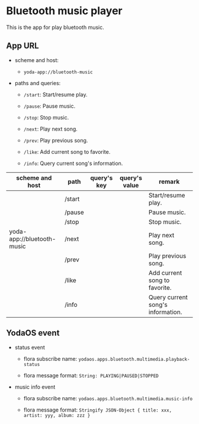# Bluetooth music player

This is the app for play bluetooth music.

## App URL

* scheme and host:

  * `yoda-app://bluetooth-music`

* paths and queries:

  * `/start`: Start/resume play.

  * `/pause`: Pause music.

  * `/stop`: Stop music.

  * `/next`: Play next song.

  * `/prev`: Play previous song.

  * `/like`: Add current song to favorite.

  * `/info`: Query current song's information.

|scheme and host|path|query's key|query's value|remark|
|---|---|---|---|---|
||/start|||Start/resume play.|
||/pause|||Pause music.|
||/stop|||Stop music.|
|yoda-app://bluetooth-music|/next|||Play next song.|
||/prev|||Play previous song.|
||/like|||Add current song to favorite.|
||/info|||Query current song's information.|

## YodaOS event

* status event

  * flora subscribe name: `yodaos.apps.bluetooth.multimedia.playback-status`

  * flora message format: ```String: PLAYING|PAUSED|STOPPED```

* music info event

  * flora subscribe name: `yodaos.apps.bluetooth.multimedia.music-info`

  * flora message format: ```Stringify JSON-Object { title: xxx, artist: yyy, album: zzz }```
